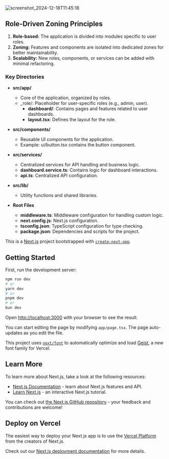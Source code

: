 ![screenshot_2024-12-18T11:45:18](https://github.com/user-attachments/assets/221ffc44-1fb4-4cb6-91fd-11ce49b77c82)
## Role-Driven Zoning Principles

1. **Role-based:** The application is divided into modules specific to user roles.
2. **Zoning:** Features and components are isolated into dedicated zones for better maintainability.
3. **Scalability:** New roles, components, or services can be added with minimal refactoring.

### Key Directories

- **src/app/**
  - Core of the application, organized by roles.
  - _role/: Placeholder for user-specific roles (e.g., admin, user).
    - **dashboard/**: Contains pages and features related to user dashboards.
    - **layout.tsx**: Defines the layout for the role.

- **src/components/**
  - Reusable UI components for the application.
  - Example: ui/button.tsx contains the button component.

- **src/services/**
  - Centralized services for API handling and business logic.
  - **dashboard.service.ts**: Contains logic for dashboard interactions.
  - **api.ts**: Centralized API configuration.

- **src/lib/**
  - Utility functions and shared libraries.

- **Root Files**
  - **middleware.ts**: Middleware configuration for handling custom logic.
  - **next.config.js**: Next.js configuration.
  - **tsconfig.json**: TypeScript configuration for type checking.
  - **package.json**: Dependencies and scripts for the project.


This is a [Next.js](https://nextjs.org) project bootstrapped with [`create-next-app`](https://nextjs.org/docs/app/api-reference/cli/create-next-app).

## Getting Started

First, run the development server:

```bash
npm run dev
# or
yarn dev
# or
pnpm dev
# or
bun dev
```

Open [http://localhost:3000](http://localhost:3000) with your browser to see the result.

You can start editing the page by modifying `app/page.tsx`. The page auto-updates as you edit the file.

This project uses [`next/font`](https://nextjs.org/docs/app/building-your-application/optimizing/fonts) to automatically optimize and load [Geist](https://vercel.com/font), a new font family for Vercel.

## Learn More

To learn more about Next.js, take a look at the following resources:

- [Next.js Documentation](https://nextjs.org/docs) - learn about Next.js features and API.
- [Learn Next.js](https://nextjs.org/learn) - an interactive Next.js tutorial.

You can check out [the Next.js GitHub repository](https://github.com/vercel/next.js) - your feedback and contributions are welcome!

## Deploy on Vercel

The easiest way to deploy your Next.js app is to use the [Vercel Platform](https://vercel.com/new?utm_medium=default-template&filter=next.js&utm_source=create-next-app&utm_campaign=create-next-app-readme) from the creators of Next.js.

Check out our [Next.js deployment documentation](https://nextjs.org/docs/app/building-your-application/deploying) for more details.
